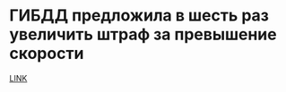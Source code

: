 # ГИБДД предложила в шесть раз увеличить штраф за превышение скорости 



[LINK](https://varlamov.ru/3388814.html)
